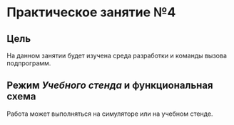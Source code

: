 # Практическое занятие №4

## Цель

На данном занятии будет изучена среда разработки и команды вызова подпрограмм.

## Режим _Учебного стенда_ и функциональная схема

Работа может выполняться на симуляторе или на учебном стенде.
